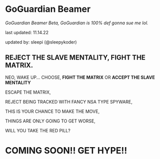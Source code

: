 # GoGuardian Beamer
*GoGuardian Beamer Beta, GoGuardian is 100% def gonna sue me lol.*

last updated: 11.14.22 

updated by: sleepi (@sleepykoder)

REJECT THE SLAVE MENTALITY, FIGHT THE MATRIX.
----
NEO, WAKE UP... CHOOSE, 
**FIGHT THE MATRIX** OR **ACCEPT THE SLAVE MENTALITY**

ESCAPE THE MATRIX, 

REJECT BEING TRACKED WITH FANCY NSA TYPE SPYWARE, 

THIS IS YOUR CHANCE TO MAKE THE MOVE, 

THINGS ARE ONLY GOING TO GET WORSE, 

WILL YOU TAKE THE RED PILL?


# COMING SOON!! GET HYPE!!





